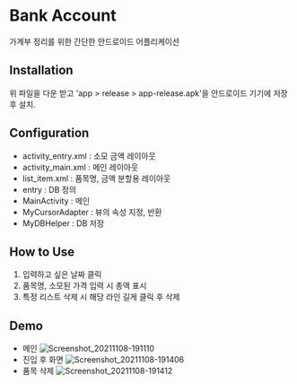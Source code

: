 # Bank Account

가계부 정리를 위한 간단한 안드로이드 어플리케이션


## Installation

위 파일을 다운 받고 'app > release > app-release.apk'을 안드로이드 기기에 저장 후 설치.


## Configuration

- activity_entry.xml : 소모 금액 레이아웃
- activity_main.xml : 메인 레이아웃
- list_item.xml : 품목명, 금액 분할용 레이아웃
- entry : DB 정의
- MainActivity : 메인
- MyCursorAdapter : 뷰의 속성 지정, 반환
- MyDBHelper : DB 저장


##  How to Use

1. 입력하고 싶은 날짜 클릭
2. 품목명, 소모된 가격 입력 시 총액 표시
3. 특정 리스트 삭제 시 해당 라인 길게 클릭 후 삭제


## Demo

- 메인
![Screenshot_20211108-191110](https://user-images.githubusercontent.com/93585651/144855004-97c86b24-988f-49be-9767-a878b2b76345.jpg)
- 진입 후 화면
![Screenshot_20211108-191406](https://user-images.githubusercontent.com/93585651/144855099-81638edb-596d-4a8e-9e9c-22ac84340488.jpg)
- 품목 삭제
![Screenshot_20211108-191412](https://user-images.githubusercontent.com/93585651/144855152-dd7db38b-b787-4177-823e-919bfd84d4a6.jpg)
